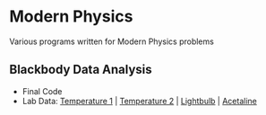 # **Modern Physics**
Various programs written for Modern Physics problems

## Blackbody Data Analysis
* Final Code
* Lab Data: [Temperature 1](T1_2.csv) | [Temperature 2](T2.csv) | [Lightbulb](lightbulb.csv) | [Acetaline](Acetaline.csv)
